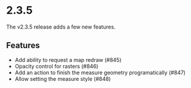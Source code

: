 # 2.3.5

The v2.3.5 release adds a few new features.

## Features

 * Add ability to request a map redraw (#845)
 * Opacity control for rasters (#846)
 * Add an action to finish the measure geometry programatically (#847)
 * Allow setting the measure style (#848)
